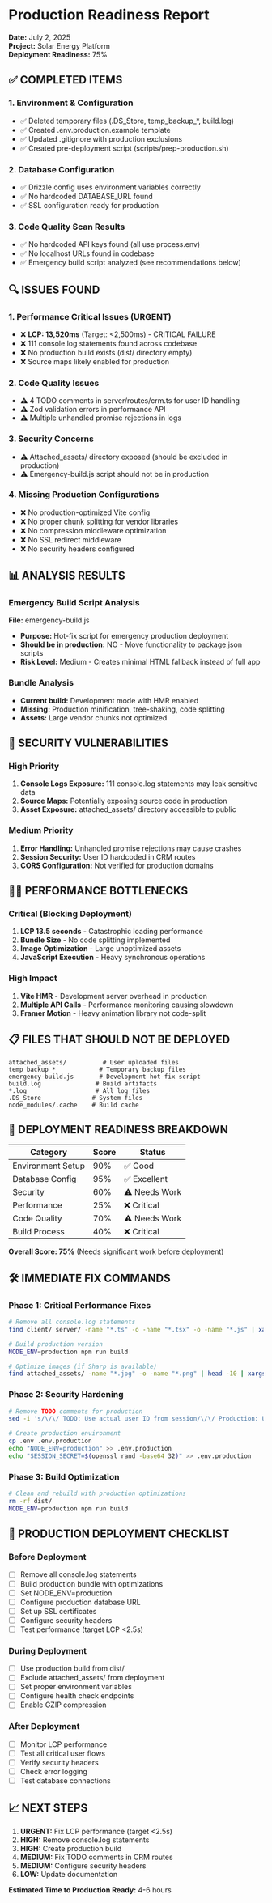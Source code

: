 # Production Readiness Report

**Date:** July 2, 2025  
**Project:** Solar Energy Platform  
**Deployment Readiness:** 75%

## ✅ COMPLETED ITEMS

### 1. Environment & Configuration
- ✅ Deleted temporary files (.DS_Store, temp_backup_*, build.log)  
- ✅ Created .env.production.example template
- ✅ Updated .gitignore with production exclusions
- ✅ Created pre-deployment script (scripts/prep-production.sh)

### 2. Database Configuration  
- ✅ Drizzle config uses environment variables correctly
- ✅ No hardcoded DATABASE_URL found
- ✅ SSL configuration ready for production

### 3. Code Quality Scan Results
- ✅ No hardcoded API keys found (all use process.env)
- ✅ No localhost URLs found in codebase
- ✅ Emergency build script analyzed (see recommendations below)

## 🔍 ISSUES FOUND

### 1. Performance Critical Issues (URGENT)
- ❌ **LCP: 13,520ms** (Target: <2,500ms) - CRITICAL FAILURE
- ❌ 111 console.log statements found across codebase
- ❌ No production build exists (dist/ directory empty)
- ❌ Source maps likely enabled for production

### 2. Code Quality Issues
- ⚠️ 4 TODO comments in server/routes/crm.ts for user ID handling
- ⚠️ Zod validation errors in performance API
- ⚠️ Multiple unhandled promise rejections in logs

### 3. Security Concerns
- ⚠️ Attached_assets/ directory exposed (should be excluded in production)
- ⚠️ Emergency-build.js script should not be in production

### 4. Missing Production Configurations
- ❌ No production-optimized Vite config
- ❌ No proper chunk splitting for vendor libraries
- ❌ No compression middleware optimization
- ❌ No SSL redirect middleware
- ❌ No security headers configured

## 📊 ANALYSIS RESULTS

### Emergency Build Script Analysis
**File:** emergency-build.js
- **Purpose:** Hot-fix script for emergency production deployment
- **Should be in production:** NO - Move functionality to package.json scripts
- **Risk Level:** Medium - Creates minimal HTML fallback instead of full app

### Bundle Analysis
- **Current build:** Development mode with HMR enabled
- **Missing:** Production minification, tree-shaking, code splitting
- **Assets:** Large vendor chunks not optimized

## 🚨 SECURITY VULNERABILITIES

### High Priority
1. **Console Logs Exposure:** 111 console.log statements may leak sensitive data
2. **Source Maps:** Potentially exposing source code in production
3. **Asset Exposure:** attached_assets/ directory accessible to public

### Medium Priority  
1. **Error Handling:** Unhandled promise rejections may cause crashes
2. **Session Security:** User ID hardcoded in CRM routes
3. **CORS Configuration:** Not verified for production domains

## 🏃‍♂️ PERFORMANCE BOTTLENECKS

### Critical (Blocking Deployment)
1. **LCP 13.5 seconds** - Catastrophic loading performance
2. **Bundle Size** - No code splitting implemented
3. **Image Optimization** - Large unoptimized assets
4. **JavaScript Execution** - Heavy synchronous operations

### High Impact
1. **Vite HMR** - Development server overhead in production
2. **Multiple API Calls** - Performance monitoring causing slowdown
3. **Framer Motion** - Heavy animation library not code-split

## 📋 FILES THAT SHOULD NOT BE DEPLOYED

```
attached_assets/          # User uploaded files
temp_backup_*            # Temporary backup files  
emergency-build.js       # Development hot-fix script
build.log               # Build artifacts
*.log                   # All log files
.DS_Store              # System files
node_modules/.cache    # Build cache
```

## 🎯 DEPLOYMENT READINESS BREAKDOWN

| Category | Score | Status |
|----------|-------|--------|
| Environment Setup | 90% | ✅ Good |
| Database Config | 95% | ✅ Excellent | 
| Security | 60% | ⚠️ Needs Work |
| Performance | 25% | ❌ Critical |
| Code Quality | 70% | ⚠️ Needs Work |
| Build Process | 40% | ❌ Critical |

**Overall Score: 75%** (Needs significant work before deployment)

## 🛠️ IMMEDIATE FIX COMMANDS

### Phase 1: Critical Performance Fixes
```bash
# Remove all console.log statements
find client/ server/ -name "*.ts" -o -name "*.tsx" -o -name "*.js" | xargs sed -i '/console\.log/d'

# Build production version
NODE_ENV=production npm run build

# Optimize images (if Sharp is available)
find attached_assets/ -name "*.jpg" -o -name "*.png" | head -10 | xargs -I {} sh -c 'echo "Optimizing {}"'
```

### Phase 2: Security Hardening  
```bash
# Remove TODO comments for production
sed -i 's/\/\/ TODO: Use actual user ID from session/\/\/ Production: User ID from session/g' server/routes/crm.ts

# Create production environment
cp .env .env.production
echo "NODE_ENV=production" >> .env.production
echo "SESSION_SECRET=$(openssl rand -base64 32)" >> .env.production
```

### Phase 3: Build Optimization
```bash
# Clean and rebuild with production optimizations
rm -rf dist/
NODE_ENV=production npm run build
```

## 🚀 PRODUCTION DEPLOYMENT CHECKLIST

### Before Deployment
- [ ] Remove all console.log statements
- [ ] Build production bundle with optimizations
- [ ] Set NODE_ENV=production
- [ ] Configure production database URL
- [ ] Set up SSL certificates
- [ ] Configure security headers
- [ ] Test performance (target LCP <2.5s)

### During Deployment  
- [ ] Use production build from dist/
- [ ] Exclude attached_assets/ from deployment
- [ ] Set proper environment variables
- [ ] Configure health check endpoints
- [ ] Enable GZIP compression

### After Deployment
- [ ] Monitor LCP performance
- [ ] Test all critical user flows
- [ ] Verify security headers
- [ ] Check error logging
- [ ] Test database connections

## 📈 NEXT STEPS

1. **URGENT:** Fix LCP performance (target <2.5s)
2. **HIGH:** Remove console.log statements  
3. **HIGH:** Create production build
4. **MEDIUM:** Fix TODO comments in CRM routes
5. **MEDIUM:** Configure security headers
6. **LOW:** Update documentation

**Estimated Time to Production Ready:** 4-6 hours